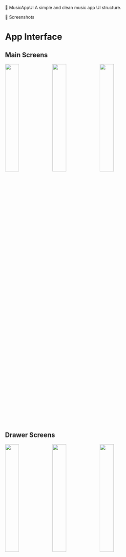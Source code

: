 🎵 MusicAppUI
A simple and clean music app UI structure.

📸 Screenshots
# App Interface
## Main Screens

<img src="https://github.com/user-attachments/assets/c1c5375a-f0c7-4008-8c8a-07c34834b258" width="30%"> 

<img src="https://github.com/user-attachments/assets/83846219-7e58-4238-88e0-c44031b8d225" width="30%">

<img src="https://github.com/user-attachments/assets/d7e17164-6e64-451a-89fd-6db6bd94262b" width="30%">

## Drawer Screens

<img src="https://github.com/user-attachments/assets/f3082d2c-1ad9-4d28-8d76-61d03107366d" width="30%">

<img src="https://github.com/user-attachments/assets/021e4bd6-54e3-45dd-858b-e5a65b40ddab" width="30%">

<img src="https://github.com/user-attachments/assets/3310a36d-f0a6-456b-9e73-7c2428ddad53" width="30%"> 

